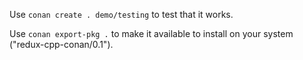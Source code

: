 Use `conan create . demo/testing` to test that it works.

Use `conan export-pkg .` to make it available to install on your system
("redux-cpp-conan/0.1").
